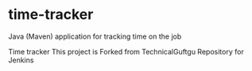 # time-tracker
Java (Maven) application for tracking time on the job

Time tracker
This project is Forked from TechnicalGuftgu Repository for Jenkins
